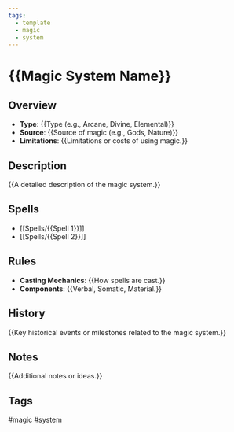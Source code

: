 ```yaml
---
tags:
  - template
  - magic
  - system
---
```



# {{Magic System Name}}

## Overview
- **Type**: {{Type (e.g., Arcane, Divine, Elemental)}}
- **Source**: {{Source of magic (e.g., Gods, Nature)}}
- **Limitations**: {{Limitations or costs of using magic.}}

## Description
{{A detailed description of the magic system.}}

## Spells
- [[Spells/{{Spell 1}}]]
- [[Spells/{{Spell 2}}]]

## Rules
- **Casting Mechanics**: {{How spells are cast.}}
- **Components**: {{Verbal, Somatic, Material.}}

## History
{{Key historical events or milestones related to the magic system.}}

## Notes
{{Additional notes or ideas.}}

## Tags
#magic #system
